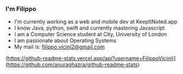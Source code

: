 ### I'm Filippo

- I'm currently working as a web and mobile dev at KeepItNoted.app
- I know Java, python, swift and currently mastering Javascript
- I am a Computer Science student at City, University of London
- I am passionate about Operating Systems
- My mail is: filippo.vicini2@gmail.com

(https://github-readme-stats.vercel.app/api?username=FilippoVicini)](https://github.com/anuraghazra/github-readme-stats)
<!--
**FilippoVicini/FilippoVicini** is a ✨ _special_ ✨ repository because its `README.md` (this file) appears on your GitHub profile.

Here are some ideas to get you started:

- 🔭 I’m currently working on ...
- 🌱 I’m currently learning ...
- 👯 I’m looking to collaborate on ...
- 🤔 I’m looking for help with ...
- 💬 Ask me about ...
- 📫 How to reach me: ...
- 😄 Pronouns: ...
- ⚡ Fun fact: ...
-->
